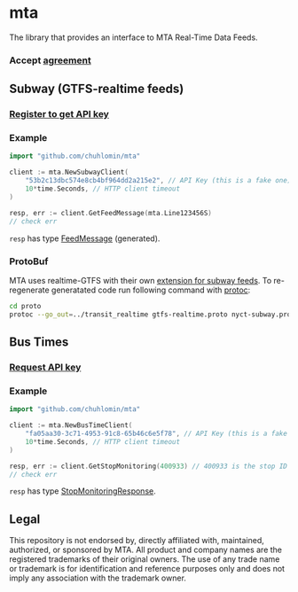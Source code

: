 # mta

The library that provides an interface to MTA Real-Time Data Feeds.

### Accept [agreement](http://web.mta.info/developers/developer-data-terms.html)

## Subway (GTFS-realtime feeds)

### [Register to get API key](http://datamine.mta.info/user/register)

### Example

```go
import "github.com/chuhlomin/mta"

client := mta.NewSubwayClient(
    "53b2c13dbc574e8cb4bf964dd2a215e2", // API Key (this is a fake one)
    10*time.Seconds, // HTTP client timeout
)

resp, err := client.GetFeedMessage(mta.Line123456S)
// check err
```

`resp` has type [FeedMessage](https://github.com/chuhlomin/mta/blob/master/transit_realtime/gtfs-realtime.pb.go#L488-L506) (generated).

### ProtoBuf

MTA uses realtime-GTFS with their own [extension for subway feeds](http://datamine.mta.info/sites/all/files/pdfs/nyct-subway.proto.txt).
To re-regenerate generatated code run following command with [protoc](https://github.com/protocolbuffers/protobuf):

```bash
cd proto
protoc --go_out=../transit_realtime gtfs-realtime.proto nyct-subway.proto
```

## Bus Times

### [Request API key](http://spreadsheets.google.com/viewform?hl=en&formkey=dG9kcGIxRFpSS0NhQWM4UjA0V0VkNGc6MQ#gid=0)

### Example

```go
import "github.com/chuhlomin/mta"

client := mta.NewBusTimeClient(
    "fa05aa30-3c71-4953-91c8-65b46c6e5f78", // API Key (this is a fake one)
    10*time.Seconds, // HTTP client timeout
)

resp, err := client.GetStopMonitoring(400933) // 400933 is the stop ID for "AV OF THE AMERICANS/W 34 ST" bus stop
// check err
```

`resp` has type [StopMonitoringResponse](https://github.com/chuhlomin/mta/blob/master/structs.go#L3-L5).

## Legal

This repository is not endorsed by, directly affiliated with, maintained, authorized, or sponsored by MTA. All product and company names are the registered trademarks of their original owners. The use of any trade name or trademark is for identification and reference purposes only and does not imply any association with the trademark owner.
